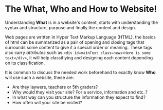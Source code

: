 # The What, Who and How to Website!

Understanding **What** is in a website's content, starts with understanding the syntax and structure, purpose and finally the content and design.

Web pages are written in Hyper Text Markup Language (HTML), the basics of html can be summarized as a pair of opening and closing tags that surrounds some content to give it a special order or meaning. These tags also carry *attributes* such as `<div id=mainText class=news>Here is some text</div>`, it will help classifiying and designing each content depending on its classification.

It is common to discuss the needed work beforehand to exactly know **Who** will use such a website, these are: 
* Are they laywers, teachers or 5th graders?
* Why would they visit your site? For a service, information and etc..?
* In what way can you structure the information they expect to find?
* How often will your site be visited?

